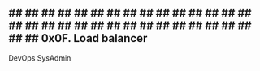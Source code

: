 ## ## ## ## ## ## ## ## ## ## ## ## ## ## ## ## ## ## ## ## ## ## ## ## ## ## ## ## ## ## ## ## ## 0x0F. Load balancer
DevOps
SysAdmin
